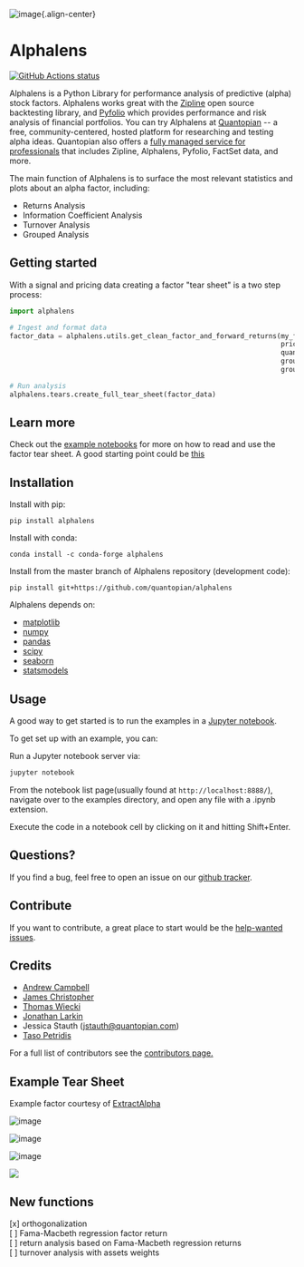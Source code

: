 ![image](https://media.quantopian.com/logos/open_source/alphalens-logo-03.png){.align-center}

# Alphalens

[![GitHub Actions status](https://github.com/quantopian/alphalens/workflows/CI/badge.svg)](https://github.com/quantopian/alphalens/actions?query=workflow%3ACI+branch%3Amaster)

Alphalens is a Python Library for performance analysis of predictive
(alpha) stock factors. Alphalens works great with the
[Zipline](https://www.zipline.io/) open source backtesting library, and
[Pyfolio](https://github.com/quantopian/pyfolio) which provides
performance and risk analysis of financial portfolios. You can try
Alphalens at [Quantopian](https://www.quantopian.com) \-- a free,
community-centered, hosted platform for researching and testing alpha
ideas. Quantopian also offers a [fully managed service for
professionals](https://factset.quantopian.com) that includes Zipline,
Alphalens, Pyfolio, FactSet data, and more.

The main function of Alphalens is to surface the most relevant
statistics and plots about an alpha factor, including:

-   Returns Analysis
-   Information Coefficient Analysis
-   Turnover Analysis
-   Grouped Analysis

## Getting started

With a signal and pricing data creating a factor \"tear sheet\" is a two
step process:

``` python
import alphalens

# Ingest and format data
factor_data = alphalens.utils.get_clean_factor_and_forward_returns(my_factor, 
                                                                   pricing, 
                                                                   quantiles=5,
                                                                   groupby=ticker_sector,
                                                                   groupby_labels=sector_names)

# Run analysis
alphalens.tears.create_full_tear_sheet(factor_data)
```

## Learn more

Check out the [example
notebooks](https://github.com/quantopian/alphalens/tree/master/alphalens/examples)
for more on how to read and use the factor tear sheet. A good starting
point could be
[this](https://github.com/quantopian/alphalens/tree/master/alphalens/examples/alphalens_tutorial_on_quantopian.ipynb)

## Installation

Install with pip:

    pip install alphalens

Install with conda:

    conda install -c conda-forge alphalens

Install from the master branch of Alphalens repository (development
code):

    pip install git+https://github.com/quantopian/alphalens

Alphalens depends on:

-   [matplotlib](https://github.com/matplotlib/matplotlib)
-   [numpy](https://github.com/numpy/numpy)
-   [pandas](https://github.com/pandas-dev/pandas)
-   [scipy](https://github.com/scipy/scipy)
-   [seaborn](https://github.com/mwaskom/seaborn)
-   [statsmodels](https://github.com/statsmodels/statsmodels)

## Usage

A good way to get started is to run the examples in a [Jupyter
notebook](https://jupyter.org/).

To get set up with an example, you can:

Run a Jupyter notebook server via:

``` bash
jupyter notebook
```

From the notebook list page(usually found at `http://localhost:8888/`),
navigate over to the examples directory, and open any file with a .ipynb
extension.

Execute the code in a notebook cell by clicking on it and hitting
Shift+Enter.

## Questions?

If you find a bug, feel free to open an issue on our [github
tracker](https://github.com/quantopian/alphalens/issues).

## Contribute

If you want to contribute, a great place to start would be the
[help-wanted
issues](https://github.com/quantopian/alphalens/issues?q=is%3Aopen+is%3Aissue+label%3A%22help+wanted%22).

## Credits

-   [Andrew Campbell](https://github.com/a-campbell)
-   [James Christopher](https://github.com/jameschristopher)
-   [Thomas Wiecki](https://github.com/twiecki)
-   [Jonathan Larkin](https://github.com/marketneutral)
-   Jessica Stauth (<jstauth@quantopian.com>)
-   [Taso Petridis](https://github.com/tasopetridis)

For a full list of contributors see the [contributors
page.](https://github.com/quantopian/alphalens/graphs/contributors)

## Example Tear Sheet

Example factor courtesy of [ExtractAlpha](https://extractalpha.com/)

![image](https://github.com/quantopian/alphalens/raw/master/alphalens/examples/table_tear.png)

![image](https://github.com/quantopian/alphalens/raw/master/alphalens/examples/returns_tear.png)

![image](https://github.com/quantopian/alphalens/raw/master/alphalens/examples/ic_tear.png)

![](https://github.com/quantopian/alphalens/raw/master/alphalens/examples/sector_tear.png)

## New functions
[x] orthogonalization    
[ ] Fama-Macbeth regression factor return    
[ ] return analysis based on Fama-Macbeth regression returns    
[ ] turnover analysis with assets weights    
